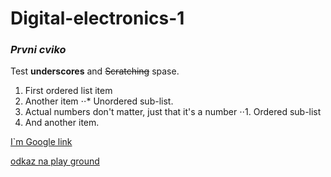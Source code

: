 # Digital-electronics-1

### __*Prvni cviko*__

Test __underscores__ and ~~Scratching~~ spase.

1. First ordered list item
2. Another item
⋅⋅* Unordered sub-list. 
1. Actual numbers don't matter, just that it's a number
⋅⋅1. Ordered sub-list
4. And another item.

[I`m Google link](https://www.google.com)

[odkaz na play ground](https://www.edaplayground.com/x/NGst)
